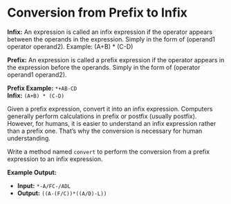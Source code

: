 # Conversion from Prefix to Infix

**Infix:** An expression is called an infix expression if the operator appears between the operands in the expression. Simply in the form of (operand1 operator operand2). Example: (A+B) * (C-D)

**Prefix:** An expression is called a prefix expression if the operator appears in the expression before the operands. Simply in the form of (operator operand1 operand2).

**Prefix Example:** `*+AB-CD`  
**Infix:** `(A+B) * (C-D)`

Given a prefix expression, convert it into an infix expression. Computers generally perform calculations in prefix or postfix (usually postfix). However, for humans, it is easier to understand an infix expression rather than a prefix one. That’s why the conversion is necessary for human understanding.

Write a method named `convert` to perform the conversion from a prefix expression to an infix expression.

**Example Output:**

- **Input:** `*-A/FC-/ADL`
- **Output:** `((A-(F/C))*((A/D)-L))`

